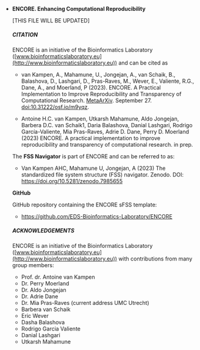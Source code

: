 - **ENCORE. Enhancing Computational Reproducibility** 

  [THIS FILE WILL BE UPDATED]

  

  ##### CITATION

  ENCORE is an initiative of the Bioinformatics Laboratory ([www.bioinformaticslaboratory.eu](http://www.bioinformaticslaboratory.eu)) and can be cited as

  * van Kampen, A., Mahamune, U., Jongejan, A., van Schaik, B., Balashova, D., Lashgari, D., Pras-Raves, M., Wever, E., Valiente, R.G., Dane, A., and Moerland, P (2023). ENCORE. A Practical Implementation to Improve Reproducibility and Transparency of Computational Research. [MetaArXiv](https://osf.io/preprints/metaarxiv/m9yqz/). September 27. [doi:10.31222/osf.io/m9yqz]().

  * Antoine H.C. van Kampen, Utkarsh Mahamune, Aldo Jongejan, Barbera D.C. van Schaik1, Daria Balashova, Danial Lashgari, Rodrigo García-Valiente, Mia Pras-Raves, Adrie D. Dane, Perry D. Moerland (2023) ENCORE. A practical implementation to improve reproducibility and transparency of computational research. in prep.

   

  The **FSS Navigator** is part of ENCORE and can be referred to as:

  * Van Kampen AHC, Mahamune U, Jongejan, A (2023) The standardized file system structure (FSS) navigator. Zenodo. DOI: https://doi.org/10.5281/zenodo.7985655

  

  **GitHub**

  GitHub repository containing the ENCORE sFSS template:

  * https://github.com/EDS-Bioinformatics-Laboratory/ENCORE

  

  

  ##### ACKNOWLEDGEMENTS

  ENCORE is an initiative of the Bioinformatics Laboratory ([www.bioinformaticslaboratory.eu](http://www.bioinformaticslaboratory.eu)) with contributions from many group members:
  
  - Prof. dr. Antoine van Kampen
  - Dr. Perry Moerland
  - Dr. Aldo Jongejan
  - Dr. Adrie Dane
  - Dr. Mia Pras-Raves (current address UMC Utrecht)
  - Barbera van Schaik
  - Eric Wever
  - Dasha Balashova
  - Rodrigo Garcia Valiente
  - Danial Lashgari
  - Utkarsh Mahamune

  
  
  